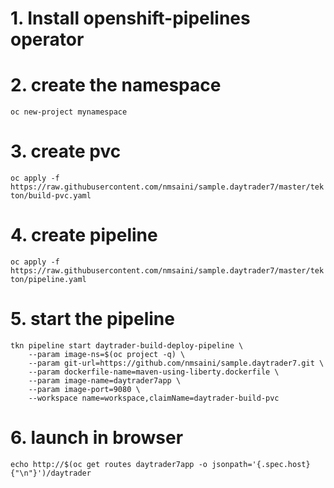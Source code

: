 # 1. Install openshift-pipelines operator

# 2. create the namespace
`oc new-project mynamespace`

# 3. create pvc
`oc apply -f https://raw.githubusercontent.com/nmsaini/sample.daytrader7/master/tekton/build-pvc.yaml`

# 4. create pipeline
`oc apply -f https://raw.githubusercontent.com/nmsaini/sample.daytrader7/master/tekton/pipeline.yaml`

# 5. start the pipeline
```
tkn pipeline start daytrader-build-deploy-pipeline \
	--param image-ns=$(oc project -q) \
	--param git-url=https://github.com/nmsaini/sample.daytrader7.git \
	--param dockerfile-name=maven-using-liberty.dockerfile \
	--param image-name=daytrader7app \
	--param image-port=9080 \
  	--workspace name=workspace,claimName=daytrader-build-pvc
```

# 6. launch in browser
`echo http://$(oc get routes daytrader7app -o jsonpath='{.spec.host}{"\n"}')/daytrader`

